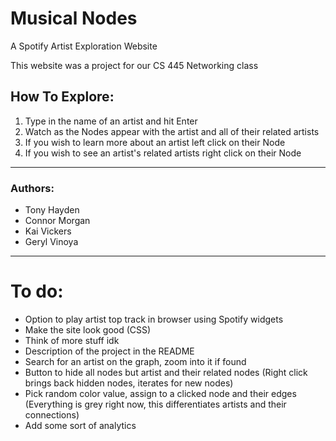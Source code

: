 # Musical Nodes
A Spotify Artist Exploration Website

This website was a project for our CS 445 Networking class

## How To Explore:
1. Type in the name of an artist and hit Enter
2. Watch as the Nodes appear with the artist and all of their related artists
3. If you wish to learn more about an artist left click on their Node
4. If you wish to see an artist's related artists right click on their Node
______________________________________________

### Authors:
* Tony Hayden
* Connor Morgan
* Kai Vickers
* Geryl Vinoya
______________________________________________

# To do:

* Option to play artist top track in browser using Spotify widgets
* Make the site look good (CSS)
* Think of more stuff idk
* Description of the project in the README
* Search for an artist on the graph, zoom into it if found
* Button to hide all nodes but artist and their related nodes (Right click brings back hidden nodes, iterates for new nodes)
* Pick random color value, assign to a clicked node and their edges (Everything is grey right now, this differentiates artists and their connections)
* Add some sort of analytics
